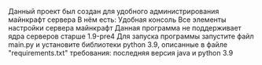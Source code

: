 Данный проект был создан для удобного администрирования майнкрафт сервера
В нём есть:
 Удобная консоль
 Все элементы настройки сервера майнкрафт
Данная программа не поддерживает ядра серверов старше 1.9-pre4
Для запуска программы запустите файл main.py и установите библиотеки python 3.9, описанные в файле "requirements.txt"
требования: последняя версия java и python 3.9